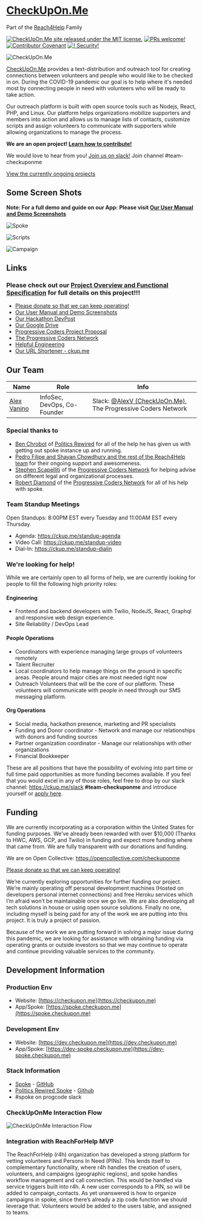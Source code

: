 # [CheckUpOn.Me](https://checkupon.me)

Part of the [Reach4Help](https://www.reach4help.org) Family

[![CheckUpOn.Me site released under the MIT license.](https://img.shields.io/badge/license-MIT-blue.svg)](./LICENSE) [![PRs welcome!](https://img.shields.io/badge/PRs-welcome-brightgreen.svg)](./CONTRIBUTING.md) [![Contributor Covenant](https://img.shields.io/badge/Contributor%20Covenant-v2.0%20adopted-ff69b4.svg)](CODE_OF_CONDUCT.md) [![! Security!](https://img.shields.io/badge/!-Security-red)](./SECURITY.md)

![CheckUpOn.Me](https://checkupon.me/images/promo/Banner1.png)

[CheckUpOn.Me](https://checkupon.me) provides a text-distribution and outreach tool for creating connections between volunteers and people who would like to be checked in on. During the COVID-19 pandemic our goal is to help where it's needed most by connecting people in need with volunteers who will be ready to take action.

Our outreach platform is built with open source tools such as Nodejs, React, PHP, and Linux. Our platform helps organizations mobilize supporters and members into action and allows us to manage lists of contacts, customize scripts and assign volunteers to communicate with supporters while allowing organizations to manage the process.

**We are an open project! [Learn how to contribute!](./CONTRIBUTING.md)**

We would love to hear from you! 
[Join us on slack!](https://ckup.me/slack) Join channel #team-checkuponme

[View the currently ongoing projects](https://app.zenhub.com/workspaces/checkuponme-5e8e3956beee58232ea519a4/board?repos=252629679,252606726,250885954,249560771)

## Some Screen Shots



**Note: For a full demo and guide on our App:** **Please visit [Our User Manual and Demo Screenshots](https://github.com/checkuponme/info/blob/master/SPOKE_GUIDE.md)**



![Spoke](https://checkupon.me/docs/images/texter.gif)

![Scripts](https://checkupon.me/docs/images/scripting.png)

![Campaign](https://checkupon.me/docs/images/campscreen.png)

## Links

### Please check out our [Project Overview and Functional Specification](https://docs.google.com/document/d/13fXcPPEUqrn-WzIEtGMBgIJfCJyRTFELOs2QWT_SmVc) for full details on this project!!!

* [Please donate so that we can keep operating!](https://opencollective.com/checkuponme)
* [Our User Manual and Demo Screenshots](./SPOKE_GUIDE.md)
* [Our Hackathon DevPost](https://devpost.com/software/checkupon-me)
* [Our Google Drive](https://drive.google.com/drive/u/3/folders/1yI3vNIrw18Ably0OlW2Si0NWnMqZfwWR)
* [Progressive Coders Project Proposal](https://github.com/ProgressiveCoders/projects/issues/160)
* [The Progressive Coders Network](https://www.progcode.org)
* [Helpful Engineering](https://www.helpfulengineering.org)
* [Our URL Shortener - ckup.me](https://ckup.me)

## Our Team

| Name                                              | Role                        | Info                                                         |
| ------------------------------------------------- | --------------------------- | ------------------------------------------------------------ |
| [Alex Vanino](https://www.linkedin.com/in/vanino) | InfoSec, DevOps, Co-Founder | Slack: [@AlexV (CheckUpOn.Me)](https://app.slack.com/team/U010RBE7J2U), The Progressive Coders Network |

### Special thanks to

- [Ben Chrobot](https://www.linkedin.com/in/benjaminchrobot/) of [Politics Rewired](https://politicsrewired.com/) for all of the help he has given us with getting out spoke instance up and running. 
- [Pedro Filipe and Shayan Chowdhury and the rest of the Reach4Help team](https://github.com/reach4help/reach4help/blob/master/docs/TEAMS.md) for their ongoing support and awesomeness.
- [Stephen Scapelliti](https://www.linkedin.com/in/stephen-scapelliti/) of the [Progressive Coders Network](https://www.progcode.org) for helping advise on different legal and organizational processes.
- [Robert Diamond](https://www.linkedin.com/in/rmd6502/) of the [Progressive Coders Network](https://www.progcode.org) for all of his help with spoke.

### Team Standup Meetings

Open Standups: 8:00PM EST every Tuesday and 11:00AM EST every Thursday.

- Agenda: https://ckup.me/standup-agenda
- Video Call: https://ckup.me/standup-video
- Dial-In: https://ckup.me/standup-dialin

### We're looking for help!

While we are certainly open to all forms of help, we are currently looking for people to fill the following high priority roles:

#### Engineering

- Frontend and backend developers with Twilio, NodeJS, React, Graphql and responsive web design experience.
- Site Reliability / DevOps Lead

#### People Operations

- Coordinators with experience managing large groups of volunteers remotely
- Talent Recruiter
- Local coordinators to help manage things on the ground in specific areas. People around major cities are most needed right now
- Outreach Volunteers that will be the core of our platform. These volunteers will communicate with people in need through our SMS messaging platform.

#### Org Operations

- Social media, hackathon presence, marketing and PR specialists
- Funding and Donor coordinator - Network and manage our relationships with donors and funding sources
- Partner organization coordinator - Manage our relationships with other organizations
- Financial Bookkeeper

These are all positions that have the possibility of evolving into part time or full time paid opportunities as more funding becomes available. If you feel that you would excel in any of those roles, feel free to drop by our slack channel: https://ckup.me/slack **#team-checkuponme** and introduce yourself or [apply here](https://forms.gle/ycgn3i5AeJiWk4S58).

## Funding

We are currently incorporating as a corporation within the United States for funding purposes. We’ve already been rewarded with over $10,000 (Thanks to HWC, AWS, GCP, and Twilio) in funding and expect more funding where that came from. We are fully transparent with our donations and funding. 

We are on Open Collective: https://opencollective.com/checkuponme 

[Please donate so that we can keep operating!](https://opencollective.com/checkuponme)

We’re currently exploring opportunities for further funding our project. We’re mainly operating off personal development machines (Hosted on developers personal internet connections) and free Heroku services which I’m afraid won’t be maintainable once we go live. We are also developing all tech solutions in house or using open source solutions. Finally no one, including myself is being paid for any of the work we are putting into this project. It is truly a project of passion.

Because of the work we are putting forward in solving a major issue during this pandemic, we are looking for assistance with obtaining funding via operating grants or outside investors so that we may continue to operate and continue providing valuable services to the community.

## Development Information

### Production Env

* Website: [https://checkupon.me](https://checkupon.me)
* App/Spoke: [https://spoke.checkupon.me](https://spoke.checkupon.me)

### Development Env

* Website: [https://dev.checkupon.me](https://dev.checkupon.me)
* App/Spoke: [https://dev-spoke.checkupon.me](https://dev-spoke.checkupon.me)

### Stack Information

* [Spoke](https://opensource.moveon.org/) - [GitHub](https://github.com/moveonorg/spoke) 
* [Politics Rewired Spoke](https://politicsrewired.com/spoke/) - [Github](https://github.com/politics-rewired/Spoke) 
* #spoke on progcode slack

### CheckUpOnMe Interaction Flow

![CheckUpOnMe Interaction Flow](https://checkupon.me/images/spec/DataFlowDiagram-20200326.png)

### Integration with ReachForHelp MVP

The ReachForHelp (r4h) organization has developed a strong platform for vetting volunteers and Persons In Need (PINs). This lends itself to complementary functionality, where r4h handles the creation of users, volunteers, and campaigns (geographic regions), and spoke handles workflow management and call connection.
This would be handled via service triggers built into r4h. A new user corresponds to a PIN, so will be added to campaign_contacts. As yet unanswered is how to organize campaigns in spoke, since there’s already a zip code function we should leverage that. Volunteers would be added to the users table, and assigned to teams.
